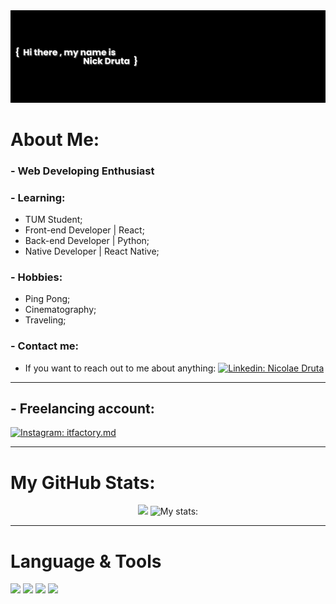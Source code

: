 <div id="header" align="center">
  <img src="https://github.com/NickDruta/NickDruta/blob/main/banner.png"/>
</div>

# About Me:

### - Web Developing Enthusiast

### - Learning:
- TUM Student;
- Front-end Developer | React;
- Back-end Developer | Python;
- Native Developer | React Native;

### - Hobbies:
- Ping Pong;
- Cinematography;
- Traveling;

### - Contact me:
- If you want to reach out to me about anything:
  [![Linkedin: Nicolae Druta](https://img.shields.io/badge/-nicolaedruta-blue?style=flat-square&logo=Linkedin&logoColor=white&link=https://www.linkedin.com/in/nicolaedruta/)](https://www.linkedin.com/in/nicolaedruta/)
<hr/>

## - Freelancing account:
[![Instagram: itfactory.md](https://img.shields.io/badge/-itfactory.md-E4405F?style=flat-square&logo=Instagram&logoColor=white&link=https://www.instagram.com/itfactory.md/)](https://www.instagram.com/itfactory.md/)
<hr/>

# My GitHub Stats:


<p align = "center">
    <img src = "https://github-readme-stats.vercel.app/api/top-langs/?username=NickDruta&title_color=ffffff&text_color=c9cacc&icon_color=2bbc8a&bg_color=0d1117&langs_count=3">
  <img src="https://github-readme-stats.vercel.app/api?username=NickDruta&show_icons=true&line_height=27&count_private=true&title_color=ffffff&text_color=c9cacc&icon_color=ffffff&bg_color=0d1117" alt="My stats:" />
</p>
<hr/>

# Language & Tools

![](https://img.shields.io/badge/CODE-React-white?logo=React&logoColor=white)
![](https://img.shields.io/badge/CODE-Python-white?logo=Python&logoColor=white)
![](https://img.shields.io/badge/Editor-VIM-white?logo=Vim&logoColor=white)
![](https://img.shields.io/badge/CODE-C-white?logo=C&logoColor=white)
